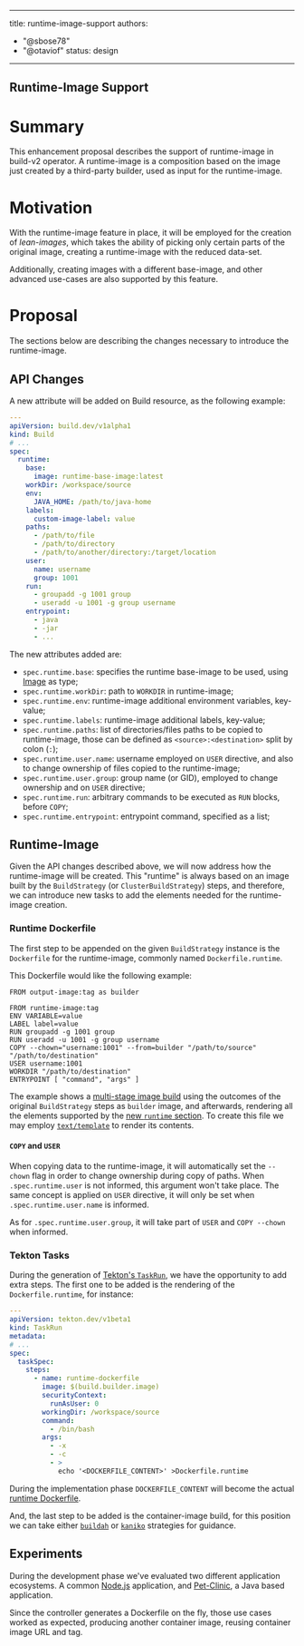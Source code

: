 <!--
Copyright The Shipwright Contributors

SPDX-License-Identifier: Apache-2.0
-->

---
title: runtime-image-support
authors:
  - "@sbose78"
  - "@otaviof"
status: design
---

Runtime-Image Support
---------------------

# Summary

This enhancement proposal describes the support of runtime-image in build-v2 operator. A runtime-image is a composition based on the image just created by a third-party builder, used as input for the runtime-image.

# Motivation

With the runtime-image feature in place, it will be employed for the creation of _lean-images_, which takes the ability of picking only certain parts of the original image, creating a runtime-image with the reduced data-set.

Additionally, creating images with a different base-image, and other advanced use-cases are also supported by this feature.

# Proposal

The sections below are describing the changes necessary to introduce the runtime-image.

## API Changes

A new attribute will be added on Build resource, as the following example:


```yml
---
apiVersion: build.dev/v1alpha1
kind: Build
# ...
spec:
  runtime:
    base:
      image: runtime-base-image:latest
    workDir: /workspace/source
    env:
      JAVA_HOME: /path/to/java-home
    labels:
      custom-image-label: value
    paths:
      - /path/to/file
      - /path/to/directory
      - /path/to/another/directory:/target/location
    user:
      name: username
      group: 1001
    run:
      - groupadd -g 1001 group
      - useradd -u 1001 -g group username
    entrypoint:
      - java
      - -jar
      - ...
```

The new attributes added are:

- `spec.runtime.base`: specifies the runtime base-image to be used, using [Image](https://github.com/shipwright-io/build/blob/97012ab56417ce1691a70896d90e490ea6a4d23c/pkg/apis/build/v1alpha1/build_types.go#L58) as type;
- `spec.runtime.workDir`: path to `WORKDIR` in runtime-image;
- `spec.runtime.env`: runtime-image additional environment variables, key-value;
- `spec.runtime.labels`: runtime-image additional labels, key-value;
- `spec.runtime.paths`: list of directories/files paths to be copied to runtime-image, those can be defined as `<source>:<destination>` split by colon (`:`);
- `spec.runtime.user.name`: username employed on `USER` directive, and also to change ownership of files copied to the runtime-image;
- `spec.runtime.user.group`: group name (or GID), employed to change ownership and on `USER` directive;
- `spec.runtime.run`: arbitrary commands to be executed as `RUN` blocks, before `COPY`;
- `spec.runtime.entrypoint`: entrypoint command, specified as a list;

## Runtime-Image

Given the API changes described above, we will now address how the runtime-image will be created. This "runtime" is always based on an image built by the `BuildStrategy` (or `ClusterBuildStrategy`) steps, and therefore, we can introduce new tasks to add the elements needed for the runtime-image creation.

### Runtime Dockerfile

The first step to be appended on the given `BuildStrategy` instance is the `Dockerfile` for the runtime-image, commonly named `Dockerfile.runtime`.

This Dockerfile would like the following example:

```
FROM output-image:tag as builder

FROM runtime-image:tag
ENV VARIABLE=value
LABEL label=value
RUN groupadd -g 1001 group
RUN useradd -u 1001 -g group username
COPY --chown="username:1001" --from=builder "/path/to/source" "/path/to/destination"
USER username:1001
WORKDIR "/path/to/destination"
ENTRYPOINT [ "command", "args" ]
```

The example shows a [multi-stage image build](https://docs.docker.com/develop/develop-images/multistage-build/) using the outcomes of the original `BuildStrategy` steps as `builder` image, and afterwards, rendering all the elements supported by the [new `runtime` section](#API-Changes). To create this file we may employ [`text/template`](https://golang.org/pkg/text/template/) to render its contents.

#### `COPY` and `USER`

When copying data to the runtime-image, it will automatically set the `--chown` flag in order to change ownership during copy of paths. When `.spec.runtime.user` is not informed, this argument won't take place. The same concept is applied on `USER` directive, it will only be set when `.spec.runtime.user.name` is informed.

As for `.spec.runtime.user.group`, it will take part of `USER` and `COPY --chown` when informed.

### Tekton Tasks

During the generation of [Tekton's `TaskRun`](https://github.com/shipwright-io/build/blob/17fa2792cc14288adea0bafa624e85b6db7232e0/pkg/controller/buildrun/generate_taskrun.go#L47), we have the opportunity to add extra steps. The first one to be added is the rendering of the `Dockerfile.runtime`, for instance:

```yml
---
apiVersion: tekton.dev/v1beta1
kind: TaskRun
metadata:
# ...
spec:
  taskSpec:
    steps:
      - name: runtime-dockerfile
        image: $(build.builder.image)
        securityContext:
          runAsUser: 0
        workingDir: /workspace/source
        command:
          - /bin/bash
        args:
          - -x
          - -c
          - >
            echo '<DOCKERFILE_CONTENT>' >Dockerfile.runtime
```

During the implementation phase `DOCKERFILE_CONTENT` will become the actual [runtime Dockerfile](#Runtime-Dockerfile).

And, the last step to be added is the container-image build, for this position we can take either [`buildah`](https://github.com/shipwright-io/build/blob/97012ab56417ce1691a70896d90e490ea6a4d23c/samples/build/build_buildah_cr.yaml) or [`kaniko`](https://github.com/shipwright-io/build/blob/97012ab56417ce1691a70896d90e490ea6a4d23c/samples/build/build_kaniko_cr.yaml) strategies for guidance.

## Experiments

During the development phase we've evaluated two different application ecosystems. A common [Node.js](https://gist.github.com/otaviof/eccf5abe879a8218cf5b807f520367f4) application, and [Pet-Clinic](https://gist.github.com/otaviof/53aad504ccc59681fe3875dbf3150c55), a Java based application.

Since the controller generates a Dockerfile on the fly, those use cases worked as expected, producing another container image, reusing container image URL and tag.

